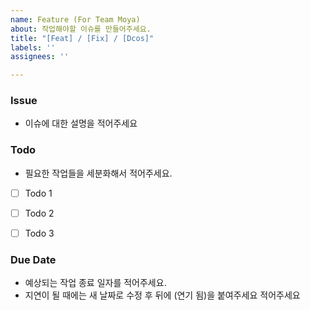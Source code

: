 ```yaml
---
name: Feature (For Team Moya)
about: 작업해야할 이슈를 만들어주세요.
title: "[Feat] / [Fix] / [Dcos]"
labels: ''
assignees: ''

---
```


### Issue
- 이슈에 대한 설명을 적어주세요


### Todo
- 필요한 작업들을 세분화해서 적어주세요.
- [ ] Todo 1
- [ ] Todo 2
- [ ] Todo 3


### Due Date
- 예상되는 작업 종료 일자를 적어주세요.
- 지연이 될 때에는 새 날짜로 수정 후 뒤에 (연기 됨)을 붙여주세요 적어주세요
